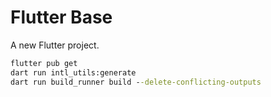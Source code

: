 # Flutter Base

A new Flutter project.

```cmd
flutter pub get
dart run intl_utils:generate
dart run build_runner build --delete-conflicting-outputs
```
